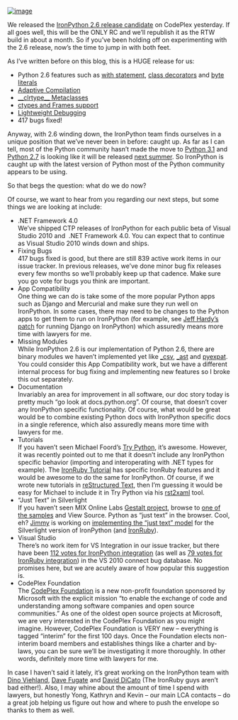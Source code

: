 [![image](http://s3.amazonaws.com/devhawk_images/WindowsLiveWriter/IronPython2.6ReleaseCandidate_EDEE/image_3.png "image")](http://ironpython.codeplex.com/)

We released the [IronPython 2.6 release
candidate](http://ironpython.codeplex.com/Release/ProjectReleases.aspx?ReleaseId=30315)
on CodePlex yesterday. If all goes well, this will be the ONLY RC and
we’ll republish it as the RTW build in about a month. So if you’ve been
holding off on experimenting with the 2.6 release, now’s the time to
jump in with both feet.

As I’ve written before on this blog, this is a HUGE release for us:

-   Python 2.6 features such as [with
    statement](http://docs.python.org/whatsnew/2.6.html#pep-343-the-with-statement),
    [class
    decorators](http://docs.python.org/whatsnew/2.6.html#pep-3129-class-decorators)
    and [byte
    literals](http://docs.python.org/whatsnew/2.6.html#pep-3112-byte-literals)
-   [Adaptive
    Compilation](http://devhawk.net/2009/03/27/ironpython-2-6-alpha-1/)
-   [\_\_clrtype\_\_
    Metaclasses](http://devhawk.net/CategoryView,category,__clrtype__.aspx)
-   [ctypes and Frames
    support](http://devhawk.net/2009/05/20/ironpython-2-6-beta-1/)
-   [Lightweight
    Debugging](http://devhawk.net/2009/07/08/MicrosoftScriptingDebugging.aspx)
-   417 bugs fixed!

Anyway, with 2.6 winding down, the IronPython team finds ourselves in a
unique position that we’ve never been in before: caught up. As far as I
can tell, most of the Python community hasn’t made the move to [Python
3.1](http://www.python.org/download/releases/3.1) and [Python
2.7](http://www.python.org/dev/peps/pep-0373/) is looking like it will
be released [next
summer](http://mail.python.org/pipermail/python-dev/2009-September/092005.html).
So IronPython is caught up with the latest version of Python most of the
Python community appears to be using.

So that begs the question: what do we do now?

Of course, we want to hear from you regarding our next steps, but some
things we are looking at include:

-   .NET Framework 4.0\
    We’ve shipped CTP releases of IronPython for each public beta of
    Visual Studio 2010 and  .NET Framework 4.0. You can expect that to
    continue as Visual Studio 2010 winds down and ships.
-   Fixing Bugs\
    417 bugs fixed is good, but there are still 839 active work items in
    our issue tracker. In previous releases, we’ve done minor bug fix
    releases every few months so we’ll probably keep up that cadence.
    Make sure you go vote for bugs you think are important.
-   App Compatibility\
    One thing we can do is take some of the more popular Python apps
    such as Django and Mercurial and make sure they run well on
    IronPython. In some cases, there may need to be changes to the
    Python apps to get them to run on IronPython (for example, see [Jeff
    Hardy’s
    patch](http://jdhardy.blogspot.com/2008/07/django-on-ironpython.html)
    for running Django on IronPython) which assuredly means more time
    with lawyers for me.
-   Missing Modules\
    While IronPython 2.6 is our implementation of Python 2.6, there are
    binary modules we haven’t implemented yet like
    [\_csv](http://docs.python.org/library/csv.html),
    [\_ast](http://docs.python.org/library/ast.html) and
    [pyexpat](http://docs.python.org/library/pyexpat.html). You could
    consider this App Compatibility work, but we have a different
    internal process for bug fixing and implementing new features so I
    broke this out separately.
-   Documentation\
    Invariably an area for improvement in all software, our doc story
    today is pretty much “go look at docs.python.org”. Of course, that
    doesn’t cover any IronPython specific functionality. Of course, what
    would be great would be to combine existing Python docs with
    IronPython specific docs in a single reference, which also assuredly
    means more time with lawyers for me.
-   Tutorials\
    If you haven’t seen Michael Foord’s [Try
    Python](http://www.trypython.org/), it’s awesome. However, it was
    recently pointed out to me that it doesn’t include any IronPython
    specific behavior (importing and interoperating with .NET types for
    example). The [IronRuby
    Tutorial](http://jimmy.schementi.com/silverlight/Tutorial/) has
    specific IronRuby features and it would be awesome to do the same
    for IronPython. Of course, if we wrote new tutorials in
    [reStructured Text](http://docutils.sourceforge.net/rst.html), then
    I’m guessing it would be easy for Michael to include it in Try
    Python via his [rst2xaml](http://code.google.com/p/rst2xaml/) tool.
-   “Just Text” in Silverlight\
    If you haven’t seen MIX Online Labs [Gestalt
    project](http://www.visitmix.com/Labs/gestalt/), browse to [one of
    the
    samples](http://www.visitmix.com/labs/gestalt/samples/getting.started/05_final.html)
    and View Source. Python as “just text” in the browser. Cool, eh?
    [Jimmy](http://blog.jimmy.schementi.com/) is working on
    [implementing the “just text”
    model](http://rubyforge.org/pipermail/ironruby-core/2009-September/005245.html)
    for the Silverlight version of IronPython (and
    [IronRuby](http://www.visitmix.com/labs/gestalt/samples/getting.started/01_ruby.html)).
-   Visual Studio\
    There’s no work item for VS Integration in our issue tracker, but
    there have been [112 votes for IronPython
    integration](https://connect.microsoft.com/VisualStudio/feedback/ViewFeedback.aspx?FeedbackID=475830)
    (as well as [79 votes for IronRuby
    integration](https://connect.microsoft.com/VisualStudio/feedback/ViewFeedback.aspx?FeedbackID=479957))
    in the VS 2010 connect bug database. No promises here, but we are
    acutely aware of how popular this suggestion is.
-   CodePlex Foundation\
    The [CodePlex Foundation](http://codeplex.org/) is a new non-profit
    foundation sponsored by Microsoft with the explicit mission “to
    enable the exchange of code and understanding among software
    companies and open source communities.” As one of the oldest open
    source projects at Microsoft, we are very interested in the CodePlex
    Foundation as you might imagine. However, CodePlex Foundation is
    VERY new – everything is tagged “interim” for the first 100 days.
    Once the Foundation elects non-interim board members and establishes
    things like a charter and by-laws, you can be sure we’ll be
    investigating it more thoroughly. In other words, definitely more
    time with lawyers for me.

In case I haven’t said it lately, it’s great working on the IronPython
team with [Dino Viehland](http://blogs.msdn.com/dinoviehland/), [Dave
Fugate](http://knowbody.livejournal.com) and [David
DiCato](http://lists.ironpython.com/pipermail/users-ironpython.com/2008-December/009154.html)
(The IronRuby guys aren’t bad either!). Also, I may whine about the
amount of time I spend with lawyers, but honestly Yong, Kathryn and
Kevin – our main LCA contacts – do a great job helping us figure out how
and where to push the envelope so thanks to them as well.
